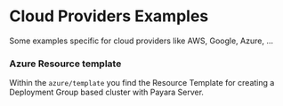 # Cloud Providers Examples

Some examples specific for cloud providers like AWS, Google, Azure, ...


### Azure Resource template

Within the `azure/template` you find the Resource Template for creating a Deployment Group based cluster with Payara Server.
